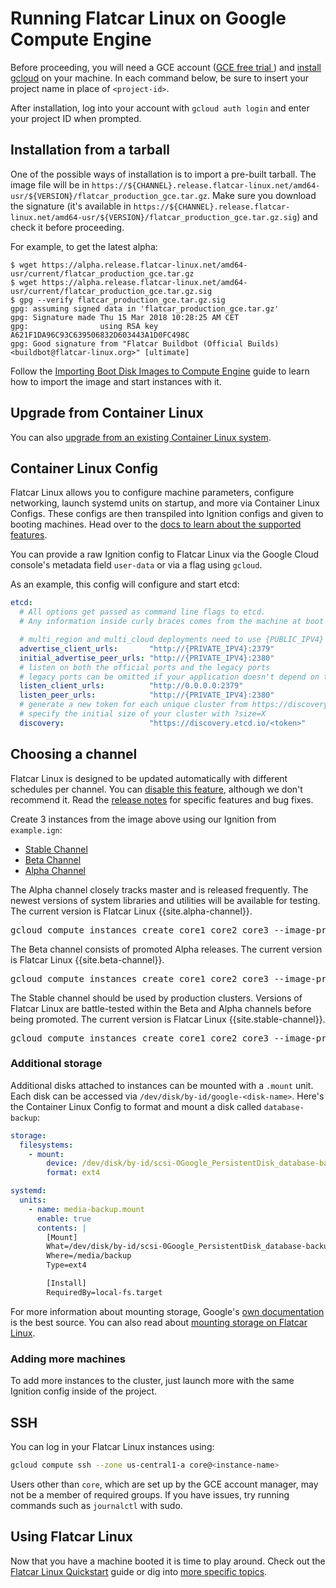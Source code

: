 # Running Flatcar Linux on Google Compute Engine

Before proceeding, you will need a GCE account ([GCE free trial ][free-trial]) and [install gcloud][gcloud-documentation] on your machine. In each command below, be sure to insert your project name in place of `<project-id>`.

[gce-advanced-os]: http://developers.google.com/compute/docs/transition-v1#customkernelbinaries
[gcloud-documentation]: https://cloud.google.com/sdk/
[free-trial]: https://cloud.google.com/free-trial/?utm_source=flatcar&utm_medium=partners&utm_campaign=partner-free-trial

After installation, log into your account with `gcloud auth login` and enter your project ID when prompted.

## Installation from a tarball

One of the possible ways of installation is to import a pre-built tarball. The image file will be in `https://${CHANNEL}.release.flatcar-linux.net/amd64-usr/${VERSION}/flatcar_production_gce.tar.gz`.
Make sure you download the signature (it's available in `https://${CHANNEL}.release.flatcar-linux.net/amd64-usr/${VERSION}/flatcar_production_gce.tar.gz.sig`) and check it before proceeding.

For example, to get the latest alpha:

```
$ wget https://alpha.release.flatcar-linux.net/amd64-usr/current/flatcar_production_gce.tar.gz
$ wget https://alpha.release.flatcar-linux.net/amd64-usr/current/flatcar_production_gce.tar.gz.sig
$ gpg --verify flatcar_production_gce.tar.gz.sig
gpg: assuming signed data in 'flatcar_production_gce.tar.gz'
gpg: Signature made Thu 15 Mar 2018 10:28:25 AM CET
gpg:                using RSA key A621F1DA96C93C639506832D603443A1D0FC498C
gpg: Good signature from "Flatcar Buildbot (Official Builds) <buildbot@flatcar-linux.org>" [ultimate]
```

Follow the [Importing Boot Disk Images to Compute Engine](https://cloud.google.com/compute/docs/images/import-existing-image#import_image) guide to learn how to import the image and start instances with it.

## Upgrade from Container Linux

You can also [upgrade from an existing Container Linux system](./update-from-container-linux.md).

## Container Linux Config

Flatcar Linux allows you to configure machine parameters, configure networking, launch systemd units on startup, and more via Container Linux Configs. These configs are then transpiled into Ignition configs and given to booting machines. Head over to the [docs to learn about the supported features][cl-configs].

You can provide a raw Ignition config to Flatcar Linux via the Google Cloud console's metadata field `user-data` or via a flag using `gcloud`.

As an example, this config will configure and start etcd:

```yaml
etcd:
  # All options get passed as command line flags to etcd.
  # Any information inside curly braces comes from the machine at boot time.

  # multi_region and multi_cloud deployments need to use {PUBLIC_IPV4}
  advertise_client_urls:       "http://{PRIVATE_IPV4}:2379"
  initial_advertise_peer_urls: "http://{PRIVATE_IPV4}:2380"
  # listen on both the official ports and the legacy ports
  # legacy ports can be omitted if your application doesn't depend on them
  listen_client_urls:          "http://0.0.0.0:2379"
  listen_peer_urls:            "http://{PRIVATE_IPV4}:2380"
  # generate a new token for each unique cluster from https://discovery.etcd.io/new?size=3
  # specify the initial size of your cluster with ?size=X
  discovery:                   "https://discovery.etcd.io/<token>"
```

[cl-configs]: provisioning.md

## Choosing a channel

Flatcar Linux is designed to be updated automatically with different schedules per channel. You can [disable this feature](update-strategies.md), although we don't recommend it. Read the [release notes](https://flatcar-linux.org/releases) for specific features and bug fixes.

Create 3 instances from the image above using our Ignition from `example.ign`:

<div id="gce-create">
  <ul class="nav nav-tabs">
    <li class="active"><a href="#stable-create" data-toggle="tab">Stable Channel</a></li>
    <li><a href="#beta-create" data-toggle="tab">Beta Channel</a></li>
    <li><a href="#alpha-create" data-toggle="tab">Alpha Channel</a></li>
  </ul>
  <div class="tab-content coreos-docs-image-table">
    <div class="tab-pane" id="alpha-create">
      <p>The Alpha channel closely tracks master and is released frequently. The newest versions of system libraries and utilities will be available for testing. The current version is Flatcar Linux {{site.alpha-channel}}.</p>
      <pre>gcloud compute instances create core1 core2 core3 --image-project coreos-cloud --image-family coreos-alpha --zone us-central1-a --machine-type n1-standard-1 --metadata-from-file user-data=config.ign</pre>
    </div>
    <div class="tab-pane" id="beta-create">
      <p>The Beta channel consists of promoted Alpha releases. The current version is Flatcar Linux {{site.beta-channel}}.</p>
      <pre>gcloud compute instances create core1 core2 core3 --image-project coreos-cloud --image-family coreos-beta --zone us-central1-a --machine-type n1-standard-1 --metadata-from-file user-data=config.ign</pre>
    </div>
    <div class="tab-pane active" id="stable-create">
      <p>The Stable channel should be used by production clusters. Versions of Flatcar Linux are battle-tested within the Beta and Alpha channels before being promoted. The current version is Flatcar Linux {{site.stable-channel}}.</p>
      <pre>gcloud compute instances create core1 core2 core3 --image-project coreos-cloud --image-family coreos-stable --zone us-central1-a --machine-type n1-standard-1 --metadata-from-file user-data=config.ign</pre>
    </div>
  </div>
</div>

### Additional storage

Additional disks attached to instances can be mounted with a `.mount` unit. Each disk can be accessed via `/dev/disk/by-id/google-<disk-name>`. Here's the Container Linux Config to format and mount a disk called `database-backup`:

```yaml
storage:
  filesystems:
    - mount:
        device: /dev/disk/by-id/scsi-0Google_PersistentDisk_database-backup
        format: ext4

systemd:
  units:
    - name: media-backup.mount
      enable: true
      contents: |
        [Mount]
        What=/dev/disk/by-id/scsi-0Google_PersistentDisk_database-backup
        Where=/media/backup
        Type=ext4

        [Install]
        RequiredBy=local-fs.target
```

For more information about mounting storage, Google's [own documentation](https://developers.google.com/compute/docs/disks#attach_disk) is the best source. You can also read about [mounting storage on Flatcar Linux](mounting-storage.md).

### Adding more machines

To add more instances to the cluster, just launch more with the same Ignition config inside of the project.

## SSH

You can log in your Flatcar Linux instances using:

```sh
gcloud compute ssh --zone us-central1-a core@<instance-name>
```

Users other than `core`, which are set up by the GCE account manager, may not be a member of required groups. If you have issues, try running commands such as `journalctl` with sudo.

## Using Flatcar Linux

Now that you have a machine booted it is time to play around. Check out the [Flatcar Linux Quickstart](quickstart.md) guide or dig into [more specific topics](https://docs.flatcar-linux.org).
